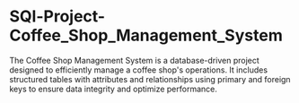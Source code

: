 # SQl-Project-Coffee_Shop_Management_System
The Coffee Shop Management System is a database-driven project designed to efficiently manage a coffee shop's operations. It includes structured tables with attributes and relationships using primary and foreign keys to ensure data integrity and optimize performance.

